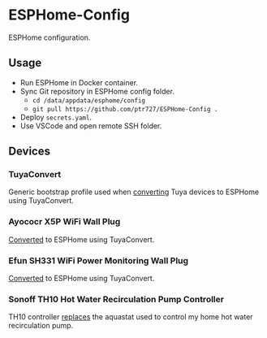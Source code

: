# ESPHome-Config

ESPHome configuration.

## Usage

- Run ESPHome in Docker container.
- Sync Git repository in ESPHome config folder.
  - `cd /data/appdata/esphome/config`
  - `git pull https://github.com/ptr727/ESPHome-Config .`
- Deploy `secrets.yaml`.
- Use VSCode and open remote SSH folder.

## Devices

### TuyaConvert

Generic bootstrap profile used when [converting](https://blog.insanegenius.com/2020/09/10/tuya-to-tasmota-to-esphome/) Tuya devices to ESPHome using TuyaConvert.

### Ayococr X5P WiFi Wall Plug

[Converted](https://blog.insanegenius.com/2020/09/10/tuya-to-tasmota-to-esphome/) to ESPHome using TuyaConvert.

### Efun SH331 WiFi Power Monitoring Wall Plug

[Converted](https://blog.insanegenius.com/2020/09/10/tuya-to-tasmota-to-esphome/) to ESPHome using TuyaConvert.

### Sonoff TH10 Hot Water Recirculation Pump Controller

TH10 controller [replaces](https://blog.insanegenius.com/2020/10/11/hot-water-recirculation-pump-controller/) the aquastat used to control my home hot water recirculation pump.
